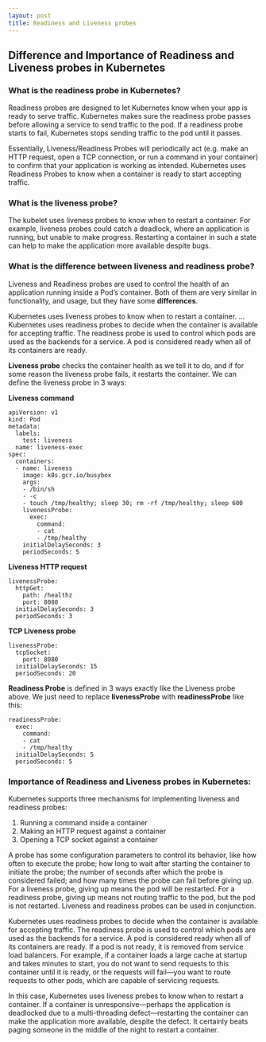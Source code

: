 ```yaml
---
layout: post
title: Readiness and Liveness probes
---
```


## Difference and Importance of Readiness and Liveness probes in Kubernetes

### What is the readiness probe in Kubernetes?
 Readiness probes are designed to let Kubernetes know when your app is ready to serve traffic. Kubernetes makes sure the readiness probe passes before allowing a service to send traffic to the pod. If a readiness probe starts to fail, Kubernetes stops sending traffic to the pod until it passes.
 
Essentially, Liveness/Readiness Probes will periodically act (e.g. make an HTTP request, open a TCP connection, or run a command in your container) to confirm that your application is working as intended. Kubernetes uses Readiness Probes to know when a container is ready to start accepting traffic.

### What is the liveness probe?

The kubelet uses liveness probes to know when to restart a container. For example, liveness probes could catch a deadlock, where an application is running, but unable to make progress. Restarting a container in such a state can help to make the application more available despite bugs.


### What is the difference between liveness and readiness probe?

Liveness and Readiness probes are used to control the health of an application running inside a Pod’s container. Both of them are very similar in functionality, and usage, but they have some **differences**.

Kubernetes uses liveness probes to know when to restart a container. ... Kubernetes uses readiness probes to decide when the container is available for accepting traffic. The readiness probe is used to control which pods are used as the backends for a service. A pod is considered ready when all of its containers are ready.

**Liveness probe** checks the container health as we tell it to do, and if for some reason the liveness probe fails, it restarts the container. We can define the liveness probe in 3 ways:

**Liveness command**
```
apiVersion: v1  
kind: Pod  
metadata:  
  labels:  
    test: liveness  
  name: liveness-exec  
spec:  
  containers:  
  - name: liveness  
    image: k8s.gcr.io/busybox  
    args:  
    - /bin/sh  
    - -c  
    - touch /tmp/healthy; sleep 30; rm -rf /tmp/healthy; sleep 600  
    livenessProbe:  
      exec:  
        command:  
        - cat  
        - /tmp/healthy  
    initialDelaySeconds: 3  
    periodSeconds: 5
```
**Liveness HTTP request**

```
livenessProbe:  
  httpGet:  
    path: /healthz  
    port: 8080  
  initialDelaySeconds: 3  
  periodSeconds: 3
```
**TCP Liveness probe**
```
livenessProbe:  
  tcpSocket:  
    port: 8080  
  initialDelaySeconds: 15  
  periodSeconds: 20
```


**Readiness Probe** is defined in 3 ways exactly like the Liveness probe above. We just need to replace **livenessProbe** with **readinessProbe** like this:
```
readinessProbe:  
  exec:  
    command:  
    - cat  
    - /tmp/healthy  
  initialDelaySeconds: 5  
  periodSeconds: 5
```

### Importance of Readiness and Liveness probes in Kubernetes:
 Kubernetes supports three mechanisms for implementing liveness and readiness probes: 

1. Running a command inside a container
2. Making an HTTP request against a container
3. Opening a TCP socket against a container

  

A probe has some configuration parameters to control its behavior, like how often to execute the probe; how long to wait after starting the container to initiate the probe; the number of seconds after which the probe is considered failed; and how many times the probe can fail before giving up. For a liveness probe, giving up means the pod will be restarted. For a readiness probe, giving up means not routing traffic to the pod, but the pod is not restarted. Liveness and readiness probes can be used in conjunction.

Kubernetes uses readiness probes to decide when the container is available for accepting traffic. The readiness probe is used to control which pods are used as the backends for a service. A pod is considered ready when all of its containers are ready. If a pod is not ready, it is removed from service load balancers. For example, if a container loads a large cache at startup and takes minutes to start, you do not want to send requests to this container until it is ready, or the requests will fail—you want to route requests to other pods, which are capable of servicing requests.

In this case, Kubernetes uses liveness probes to know when to restart a container. If a container is unresponsive—perhaps the application is deadlocked due to a multi-threading defect—restarting the container can make the application more available, despite the defect. It certainly beats paging someone in the middle of the night to restart a container.
